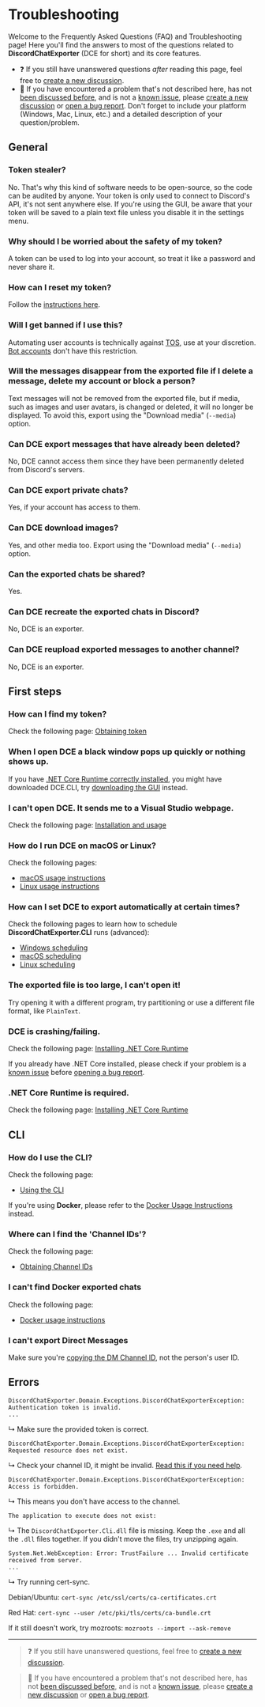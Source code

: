 # Troubleshooting

Welcome to the Frequently Asked Questions (FAQ) and Troubleshooting page!
Here you'll find the answers to most of the questions related to **DiscordChatExporter** (DCE for short) and its core features.

- ❓ If you still have unanswered questions _after_ reading this page, feel free to [create a new discussion](https://github.com/Tyrrrz/DiscordChatExporter/discussions/new).
- 🐞 If you have encountered a problem that's not described here, has not [been discussed before](https://github.com/Tyrrrz/DiscordChatExporter/discussions), and is not a [known issue](https://github.com/Tyrrrz/DiscordChatExporter/issues?q=is%3Aissue), please [create a new discussion](https://github.com/Tyrrrz/DiscordChatExporter/discussions/new) or [open a bug report](https://github.com/Tyrrrz/DiscordChatExporter/issues/new). Don't forget to include your platform (Windows, Mac, Linux, etc.) and a detailed description of your question/problem.

## General

### Token stealer?

No. That's why this kind of software needs to be open-source, so the code can be audited by anyone.
Your token is only used to connect to Discord's API, it's not sent anywhere else.
If you're using the GUI, be aware that your token will be saved to a plain text file unless you disable it in the settings menu.

### Why should I be worried about the safety of my token?

A token can be used to log into your account, so treat it like a password and never share it.

### How can I reset my token?

Follow the [instructions here](https://github.com/Tyrrrz/DiscordChatExporter/blob/master/.docs/Token-and-IDs.md).

### Will I get banned if I use this?

Automating user accounts is technically against [TOS](https://discord.com/terms), use at your discretion. [Bot accounts](https://discord.com/developers/docs/topics/oauth2#bots) don't have this restriction.

### Will the messages disappear from the exported file if I delete a message, delete my account or block a person?

Text messages will not be removed from the exported file, but if media, such as images and user avatars, is changed or deleted, it will no longer be displayed. To avoid this, export using the "Download media" (`--media`) option.

### Can DCE export messages that have already been deleted?

No, DCE cannot access them since they have been permanently deleted from Discord's servers.

### Can DCE export private chats?

Yes, if your account has access to them.

### Can DCE download images?

Yes, and other media too. Export using the "Download media" (`--media`) option.

### Can the exported chats be shared?

Yes.

### Can DCE recreate the exported chats in Discord?

No, DCE is an exporter.

### Can DCE reupload exported messages to another channel?

No, DCE is an exporter.

## First steps

### How can I find my token?

Check the following page: [Obtaining token](https://github.com/Tyrrrz/DiscordChatExporter/blob/master/.docs/Token-and-IDs.md)

### When I open DCE a black window pops up quickly or nothing shows up.

If you have [.NET Core Runtime correctly installed](https://github.com/Tyrrrz/DiscordChatExporter/blob/master/.docs/Dotnet.md), you might have downloaded DCE.CLI, try [downloading the GUI](https://github.com/Tyrrrz/DiscordChatExporter/blob/master/.docs/Getting-started.md#gui-or-cli) instead.

### I can't open DCE. It sends me to a Visual Studio webpage.

Check the following page:
[Installation and usage](https://github.com/Tyrrrz/DiscordChatExporter/blob/master/.docs/Readme.md#installation--usage)

### How do I run DCE on macOS or Linux?

Check the following pages:

- [macOS usage instructions](https://github.com/Tyrrrz/DiscordChatExporter/blob/master/.docs/MacOS.md)
- [Linux usage instructions](https://github.com/Tyrrrz/DiscordChatExporter/blob/master/.docs/Linux.md)

### How can I set DCE to export automatically at certain times?

Check the following pages to learn how to schedule **DiscordChatExporter.CLI** runs (advanced):

- [Windows scheduling](https://github.com/Tyrrrz/DiscordChatExporter/blob/master/.docs/scheduling-windows.md)
- [macOS scheduling](https://github.com/Tyrrrz/DiscordChatExporter/blob/master/.docs/scheduling-MacOS.md)
- [Linux scheduling](https://github.com/Tyrrrz/DiscordChatExporter/blob/master/.docs/scheduling-Linux.md)

### The exported file is too large, I can't open it!

Try opening it with a different program, try partitioning or use a different file format, like `PlainText`.

### DCE is crashing/failing.

Check the following page: [Installing .NET Core Runtime](https://github.com/Tyrrrz/DiscordChatExporter/blob/master/.docs/Dotnet.md)

If you already have .NET Core installed, please check if your problem is a [known issue](https://github.com/Tyrrrz/DiscordChatExporter/issues?q=is%3Aissue) before [opening a bug report](https://github.com/Tyrrrz/DiscordChatExporter/issues/new).

### .NET Core Runtime is required.

Check the following page: [Installing .NET Core Runtime](https://github.com/Tyrrrz/DiscordChatExporter/blob/master/.docs/Dotnet.md)

## CLI

### How do I use the CLI?

Check the following page:

- [Using the CLI](https://github.com/Tyrrrz/DiscordChatExporter/blob/master/.docs/Getting-started.md#using-the-cli)

If you're using **Docker**, please refer to the [Docker Usage Instructions](https://github.com/Tyrrrz/DiscordChatExporter/blob/master/.docs/Docker.md) instead.

### Where can I find the 'Channel IDs'?

Check the following page:

- [Obtaining Channel IDs](https://github.com/Tyrrrz/DiscordChatExporter/blob/master/.docs/Token-and-IDs.md)

### I can't find Docker exported chats

Check the following page:

- [Docker usage instructions](https://github.com/Tyrrrz/DiscordChatExporter/blob/master/.docs/docker)

### I can't export Direct Messages

Make sure you're [copying the DM Channel ID](https://github.com/Tyrrrz/DiscordChatExporter/blob/master/.docs/Token-and-IDs.md#how-to-get-a-direct-message-channel-id), not the person's user ID.

## Errors

```
DiscordChatExporter.Domain.Exceptions.DiscordChatExporterException: Authentication token is invalid.
...
```

↳ Make sure the provided token is correct.

```
DiscordChatExporter.Domain.Exceptions.DiscordChatExporterException: Requested resource does not exist.
```

↳ Check your channel ID, it might be invalid. [Read this if you need help](https://github.com/Tyrrrz/DiscordChatExporter/blob/master/.docs/Token-and-IDs.md).

```
DiscordChatExporter.Domain.Exceptions.DiscordChatExporterException: Access is forbidden.
```

↳ This means you don't have access to the channel.

```
The application to execute does not exist:
```

↳ The `DiscordChatExporter.Cli.dll` file is missing. Keep the `.exe` and all the `.dll` files together. If you didn't move the files, try unzipping again.

```
System.Net.WebException: Error: TrustFailure ... Invalid certificate received from server.
...
```

↳ Try running cert-sync.

Debian/Ubuntu: `cert-sync /etc/ssl/certs/ca-certificates.crt`

Red Hat: `cert-sync --user /etc/pki/tls/certs/ca-bundle.crt`

If it still doesn't work, try mozroots: `mozroots --import --ask-remove`

---

> ❓ If you still have unanswered questions, feel free to [create a new discussion](https://github.com/Tyrrrz/DiscordChatExporter/discussions/new).

> 🐞 If you have encountered a problem that's not described here, has not [been discussed before](https://github.com/Tyrrrz/DiscordChatExporter/discussions), and is not a [known issue](https://github.com/Tyrrrz/DiscordChatExporter/issues?q=is%3Aissue), please [create a new discussion](https://github.com/Tyrrrz/DiscordChatExporter/discussions/new) or [open a bug report](https://github.com/Tyrrrz/DiscordChatExporter/issues/new).
